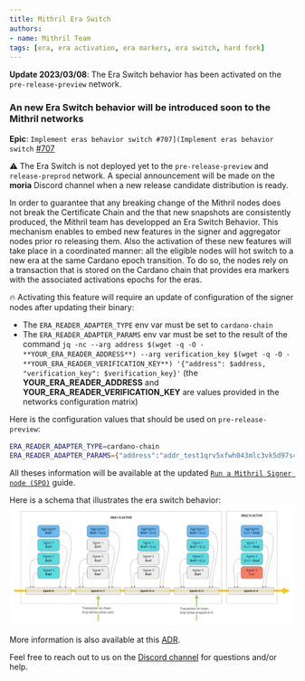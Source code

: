 ```yaml
---
title: Mithril Era Switch
authors:
- name: Mithril Team
tags: [era, era activation, era markers, era switch, hard fork]
---
```


**Update 2023/03/08**: The Era Switch behavior has been activated on the `pre-release-preview` network.

### An new Era Switch behavior will be introduced soon to the Mithril networks

**Epic**: `Implement eras behavior switch #707](Implement eras behavior switch` [#707](https://github.com/input-output-hk/mithril/issues/707)

:warning: The Era Switch is not deployed yet to the `pre-release-preview` and `release-preprod` network. A special announcement will be made on the **moria** Discord channel when a new release candidate distribution is ready.

In order to guarantee that any breaking change of the Mithril nodes does not break the Certificate Chain and the that new snapshots are consistently produced, the Mithril team has developped an Era Switch Behavior. This mechanism enables to embed new features in the signer and aggregator nodes prior ro releasing them. Also the activation of these new features will take place in a coordinated manner: all the eligible nodes will hot switch to a new era at the same Cardano epoch transition. To do so, the nodes rely on a transaction that is stored on the Cardano chain that provides era markers with the associated activations epochs for the eras.

:fire: Activating this feature will require an update of configuration of the signer nodes after updating their binary:
- The `ERA_READER_ADAPTER_TYPE` env var must be set to `cardano-chain`
- The `ERA_READER_ADAPTER_PARAMS` env var must be set to the result of the command `jq -nc --arg address $(wget -q -O - **YOUR_ERA_READER_ADDRESS**) --arg verification_key $(wget -q -O - **YOUR_ERA_READER_VERIFICATION_KEY**) '{"address": $address, "verification_key": $verification_key}'` (the ****YOUR_ERA_READER_ADDRESS**** and ****YOUR_ERA_READER_VERIFICATION_KEY**** are values provided in the networks configuration matrix)

Here is the configuration values that should be used on `pre-release-preview`:
```bash
ERA_READER_ADAPTER_TYPE=cardano-chain
ERA_READER_ADAPTER_PARAMS={"address":"addr_test1qrv5xfwh043mlc3vk5d97s4nmhxu7cmleyssvhx37gkfyejfe8d38v3vsfgetjafgrsdc49krug8wf04h5rmtengtejqlxrksk","verification_key":"5b35352c3232382c3134342c38372c3133382c3133362c34382c382c31342c3138372c38352c3134382c39372c3233322c3235352c3232392c33382c3234342c3234372c3230342c3139382c31332c33312c3232322c32352c3136342c35322c3130322c39312c3132302c3230382c3134375d"}
```

All theses information will be available at the updated [`Run a Mithril Signer node (SPO)`](https://mithril.network/doc/manual/getting-started/run-signer-node) guide.

Here is a schema that illustrates the era switch behavior:
[![Era Switch Schema](./img/schema.jpg)](./img/schema.jpg)

More information is also available at this [ADR](https://mithril.network/doc/adr/4).

Feel free to reach out to us on the [Discord channel](https://discord.gg/5kaErDKDRq) for questions and/or help.
